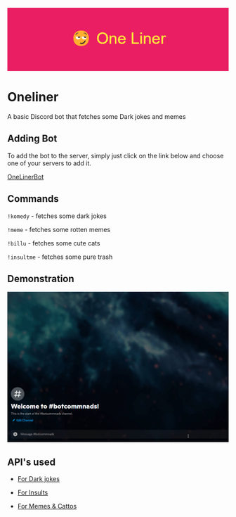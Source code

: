 ![alt text](https://github.com/hasi-b/Oneliner/blob/main/%F0%9F%98%8F_One_Liner%20(2).png?raw=true "OneLinerBot")


# Oneliner
A basic Discord bot that fetches some Dark jokes and memes

## Adding Bot 
To add the bot to the server, simply just click on the link below and choose one of your servers to add it.

[OneLinerBot](https://cutt.ly/bOMP1c7)

## Commands

`!komedy` - fetches some dark jokes

`!meme` - fetches some rotten memes

`!billu` - fetches some cute cats

`!insultme` - fetches some pure trash

## Demonstration

![alt text](https://github.com/hasi-b/Oneliner/blob/main/b9OxHqnyrM.gif?raw=true "Demonstration")

## API's used

* <a href="https://sv443.net/jokeapi/v2/" target="_blank">For Dark jokes</a>

* <a href="https://insult.mattbas.org/" target="_blank">For Insults</a>

* <a href="https://some-random-api.ml/" target="_blank">For Memes & Cattos</a>
